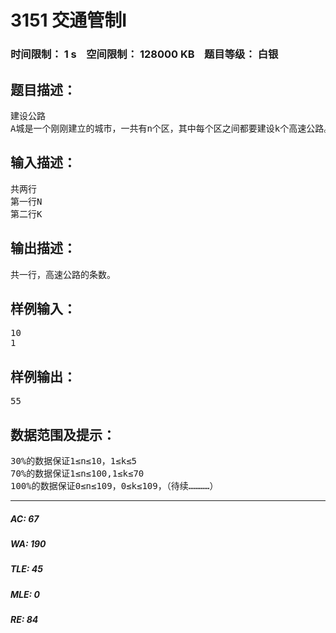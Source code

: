 # 3151 交通管制I   
### 时间限制： 1 s&nbsp;&nbsp;&nbsp;&nbsp;空间限制： 128000 KB&nbsp;&nbsp;&nbsp;&nbsp;题目等级： 白银  
## 题目描述：  

<pre>
建设公路
A城是一个刚刚建立的城市，一共有n个区，其中每个区之间都要建设k个高速公路。由于刚刚建设完成，A城的管理者小Z还没建设高速公路。于是，他向你请教：他一共要建多少座高速公路？
</pre>
  
  
## 输入描述：  

<pre>
共两行
第一行N
第二行K
</pre>
  
  
## 输出描述：  

<pre>
共一行，高速公路的条数。
</pre>
  
  
## 样例输入：  

<pre>
10
1
</pre>
  
  
## 样例输出：  

<pre>
55
</pre>
  
  
## 数据范围及提示：  

<pre>
30%的数据保证1≤n≤10，1≤k≤5
70%的数据保证1≤n≤100,1≤k≤70
100%的数据保证0≤n≤109，0≤k≤109，（待续…………）
</pre>
  
  
***  

##### AC: 67  
##### WA: 190  
##### TLE: 45  
##### MLE: 0  
##### RE: 84  
